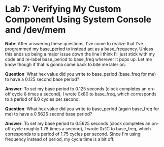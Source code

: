 # Lab 7: Verifying My Custom Component Using System Console and /dev/mem

**Note**: After answering these questions, I've come to realize that I've programmed my base_period to instead act as a base_frequency. Unless this ends up being a major issue down the line I think I'll just stick with my code and re-label base_period to base_freq wherever it pops up. Let me know though if that is gonna come back to bite me later on.

**Question**: What hex value did you write to base_period (base_freq for me) to have a 0.125 second base period?

**Answer**: To set my base period to 0.125 seconds (clock completes an on-off cycle 8 times a second), I wrote 0x80 to base_freq, which corresponds to a period of 8.0 cycles per second.

**Question**: What hex value did you write to base_period (again base_freq for me) to have a 0.5625 second base period?

**Answer**: To set my base period to 0.5625 seconds (clock completes an on-off cycle roughly 1.78 times a second), I wrote 0x1C to base_freq, which corresponds to a period of 1.75 cycles per second. Since I'm using frequency instead of period, my cycle time is a bit off.